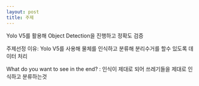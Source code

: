 ```yaml
---
layout: post
title: 주제
---
```


Yolo V5를 활용해 Object Detection을 진행하고 정확도 검증

주제선정 이유: Yolo V5를 사용해 물체를 인식하고 분류해 분리수거를 할수 있도록 데이터 처리

What do you want to see in the end? : 인식이 제대로 되어 쓰레기들을 제대로 인식하고 분류하는것
